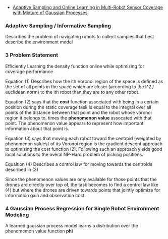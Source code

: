 * [Adaptive Sampling and Online Learning in Multi-Robot Sensor Coverage with Mixture of Gaussian Processes](https://www.ri.cmu.edu/wp-content/uploads/2018/08/ICRA18_AdaSam_Coverage.pdf "link to pdf")

### Adaptive Sampling / Informative Sampling

Describes the problem of navigating robots to collect samples that best describe the environment model

### 3 Problem Statement

Efficiently Learning the density function online while optimizing for coverage performance

Equation (1) Describes how the ith Voronoi region of the space is defined as the set of all points in the space which are closer (according to the l^2 / euclidean norm) to the ith robot than they are to any other robot.

Equation (2) says that the **cost** function associated with being in a certain position during the static coverage task is equal to the integral over all points of the distance between that point and the robot whose voronoi region it belongs to, times the **phenomenon value** assocated with that point. The phenomenon value appears to represent how important information about that point is.

Equation (3) says that moving each robot toward the centroid (weighted by phenomenon values) of its Voronoi region is the gradient descent approach to optimizing the cost function (2). Following such an approach yields good local solutions to the overal NP-Hard problem of picking positions.

Equaltion (4) Describes a control law for moving towards the centroids described in (3)

Since the phenomenon values are only available for those points that the drones are directly over top of, the task becomes to find a control law like (4) but where the drones are driven towards points that jointly optimize for information gain and observation cost.

### 4 Gaussian Process Regression for Single Robot Environment Modeling

A learned gaussian process model learns a distribution over the phenomemon value function **phi**

